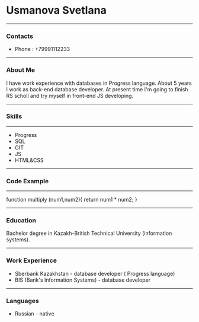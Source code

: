 ﻿# Usmanova Svetlana
-----------------------

### Contacts
- Phone : +79991112233

----------------------------------------

### About Me

I have work experience with databases in Progress language. About 5 years I work as back-end database developer. At present time I'm going to finish RS scholl and try myself in front-end JS developing.

----------------------------------------

### Skills
---------------------------------

- Progress
- SQL
- GIT 
- JS
- HTML&CSS

-------------------------------

### Code Example 

------------------------------

function multiply (num1,num2){
  return num1 * num2;
}

-----------------------------------
### Education

Bachelor degree in Kazakh-British Technical University (information systems).

------------------------------------

### Work Experience

- Sberbank Kazakhstan - database developer ( Progress language)
- BIS (Bank's Information Systems) - database developer
--------------------------------------------------

### Languages

- Russian - native 
